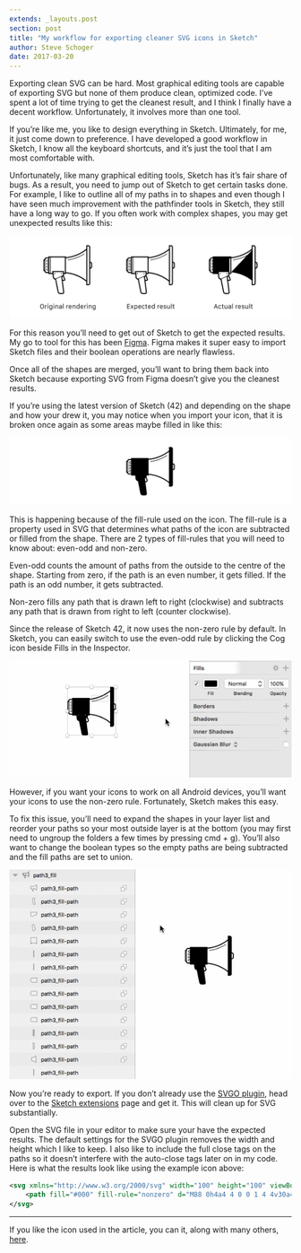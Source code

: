 ```yaml
---
extends: _layouts.post
section: post
title: "My workflow for exporting cleaner SVG icons in Sketch"
author: Steve Schoger
date: 2017-03-20
---
```



Exporting clean SVG can be hard. Most graphical editing tools are capable of exporting SVG but none of them produce clean, optimized code. I’ve spent a lot of time trying to get the cleanest result, and I think I finally have a decent workflow.  Unfortunately, it involves more than one tool.

If you’re like me, you like to design everything in Sketch. Ultimately, for me, it just come down to preference. I have developed a good workflow in Sketch, I know all the keyboard shortcuts, and it’s just the tool that I am most comfortable with. 

Unfortunately, like many graphical editing tools, Sketch has it’s fair share of bugs. As a result, you need to jump out of Sketch to get certain tasks done. For example, I like to outline all of my paths in to shapes and even though I have seen much improvement with the pathfinder tools in Sketch, they still have a long way to go. If you often work with complex shapes, you may get unexpected results like this:

![Icon outline results in Sketch](/img/exporting-svg-icons-in-sketch/01-outline-results.png)

For this reason you’ll need to get out of Sketch to get the expected results. My go to tool for this has been [Figma](https://www.figma.com). Figma makes it super easy to import Sketch files and their boolean operations are nearly flawless. 

Once all of the shapes are merged, you’ll want to bring them back into Sketch because exporting SVG from Figma doesn’t give you the cleanest results. 

If you’re using the latest version of Sketch (42) and depending on the shape and how your drew it, you may notice when you import your icon, that it is broken once again as some areas maybe filled in like this:

![Sketch import results](/img/exporting-svg-icons-in-sketch/02-sketch-import-results.png)

This is happening because of the fill-rule used on the icon. The fill-rule is a property used in SVG that determines what paths of the icon are subtracted or filled from the shape. There are 2 types of fill-rules that you will need to know about: even-odd and non-zero.

Even-odd counts the amount of paths from the outside to the centre of the shape. Starting from zero, if the path is an even number, it gets filled. If the path is an odd number, it gets subtracted. 

Non-zero fills any path that is drawn left to right (clockwise) and subtracts any path that is drawn from right to left (counter clockwise). 

Since the release of Sketch 42, it now uses the non-zero rule by default. In Sketch, you can easily switch to use the even-odd rule by clicking the Cog icon beside Fills in the Inspector. 

![Toggling Non-Zero and Even-Odd](/img/exporting-svg-icons-in-sketch/04-nonzero.gif) 

However, if you want your icons to work on all Android devices, you’ll want your icons to use the non-zero rule. Fortunately, Sketch makes this easy.

To fix this issue, you’ll need to expand the shapes in your layer list and reorder your paths so your most outside layer is at the bottom (you may first need to ungroup the folders a few times by pressing cmd + g). You’ll also want to change the boolean types so the empty paths are being subtracted and the fill paths are set to union. 

![Reorder layers](/img/exporting-svg-icons-in-sketch/03-rearrange-layers.gif)

Now you’re ready to export. If you don’t already use the [SVGO plugin](https://www.sketchapp.com/extensions/plugins/svgo-compressor/), head over to the [Sketch extensions](https://www.sketchapp.com/extensions/) page and get it. This will clean up for SVG substantially. 

Open the SVG file in your editor to make sure your have the expected results. The default settings for the SVGO plugin removes the width and height which I like to keep.  I also like to include the full close tags on the paths so it doesn’t interfere with the auto-close tags later on in my code. Here is what the results look like using the example icon above: 

```xml
<svg xmlns="http://www.w3.org/2000/svg" width="100" height="100" viewBox="0 0 100 100">
    <path fill="#000" fill-rule="nonzero" d="M88 0h4a4 4 0 0 1 4 4v30a4 4 0 0 1 4 4v6a4 4 0 0 1-4 4v30a4 4 0 0 1-4 4h-4v-7.45A79.62 79.62 0 0 0 46 57.4V59h-4v4l1.8 4.51A4 4 0 0 1 40.1 73h-.48l2.88 23.04A3.44 3.44 0 0 1 39 100h-5a5.09 5.09 0 0 1-4.79-3.93l-5.14-25.73c-2.58-.16-4.55-2.13-4.87-5.3L18.6 59H10v-2H6a4 4 0 0 1-4-4H0V29h2a4 4 0 0 1 4-4h4v-2h36v1.6A79.62 79.62 0 0 0 88 7.46V0zm2 2v78h2a2 2 0 0 0 2-2V4a2 2 0 0 0-2-2h-2zm6 44a2 2 0 0 0 2-2v-6a2 2 0 0 0-2-2v10zM10 27H6a2 2 0 0 0-2 2v24c0 1.1.9 2 2 2h4v-3H8a2 2 0 1 1 0-4h2v-2H8a2 2 0 1 1 0-4h2v-2H8a2 2 0 1 1 0-4h2v-2H8a2 2 0 1 1 0-4h2v-3zm0 4H8a1 1 0 1 0 0 2h2v-2zM88 9.98A82.6 82.6 0 0 1 46 26.6v28.78a82.6 82.6 0 0 1 42 16.63V9.98zm-38 20.7v-1.02a84.98 84.98 0 0 0 34-12.58v1.19a85.96 85.96 0 0 1-34 12.4zM10 37H8a1 1 0 1 0 0 2h2v-2zm0 6H8a1 1 0 1 0 0 2h2v-2zm0 6H8a1 1 0 1 0 0 2h2v-2zm-8 2h1V31H2v20zm10-26v32h2V25h-2zm3 32h3.4l-.4-4h24v4h2V25H15v32zm24.38 14h.71a2 2 0 0 0 1.86-2.74l-1.77-4.43-1.61.73.8 6.44zM24.2 68.35h.13c.64.02 1.36-.13 2.12-.48l9.95-4.52L40 61.7V55H20.21l.98 9.84c.14 1.33.63 2.31 1.37 2.9a2.9 2.9 0 0 0 1.64.6zm6.98 27.33A3.1 3.1 0 0 0 34 98h4.98c1.01 0 1.65-.72 1.53-1.72l-3.99-31.9-9.66 4.4c-.34.15-.67.28-1 .37l5.3 26.53zM23 59a1 1 0 1 1 0-2 1 1 0 0 1 0 2zm15-1a1 1 0 1 1-2 0 1 1 0 0 1 2 0z"></path>
</svg>
```

---

If you like the icon used in the article, you can it, along with many others, [here](http://www.heroicons.com). 